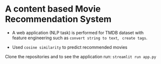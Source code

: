 # A content based Movie Recommendation System

* A web application (NLP task) is performed for TMDB dataset with feature engineering such as ` convert string to text `, ` create tags`.

* Used ` cosine similarity ` to predict recommended movies

Clone the repositories and to see the application run:  ` streamlit run app.py `
